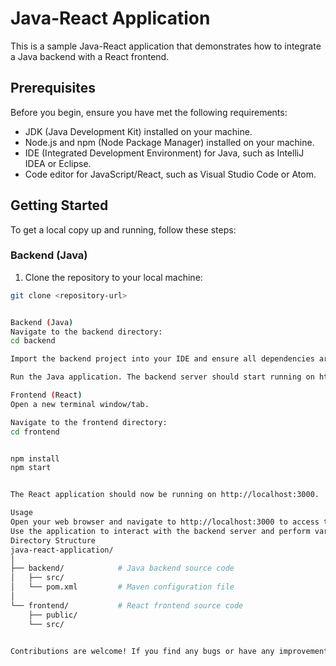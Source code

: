 # Java-React Application

This is a sample Java-React application that demonstrates how to integrate a Java backend with a React frontend.

## Prerequisites

Before you begin, ensure you have met the following requirements:
- JDK (Java Development Kit) installed on your machine.
- Node.js and npm (Node Package Manager) installed on your machine.
- IDE (Integrated Development Environment) for Java, such as IntelliJ IDEA or Eclipse.
- Code editor for JavaScript/React, such as Visual Studio Code or Atom.

## Getting Started

To get a local copy up and running, follow these steps:

### Backend (Java)

1. Clone the repository to your local machine:

```bash
git clone <repository-url>


Backend (Java)
Navigate to the backend directory:
cd backend

Import the backend project into your IDE and ensure all dependencies are resolved.

Run the Java application. The backend server should start running on http://localhost:8080.

Frontend (React)
Open a new terminal window/tab.

Navigate to the frontend directory:
cd frontend


npm install
npm start


The React application should now be running on http://localhost:3000.

Usage
Open your web browser and navigate to http://localhost:3000 to access the React application.
Use the application to interact with the backend server and perform various tasks.
Directory Structure
java-react-application/
│
├── backend/            # Java backend source code
│   ├── src/
│   └── pom.xml         # Maven configuration file
│
└── frontend/           # React frontend source code
    ├── public/
    └── src/


Contributions are welcome! If you find any bugs or have any improvements in mind, feel free to open an issue or submit a pull request.
